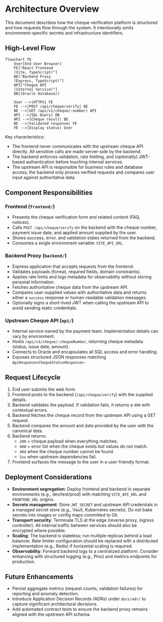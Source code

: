 # Architecture Overview

This document describes how the cheque verification platform is structured and how requests flow through the system. It intentionally omits environment-specific secrets and infrastructure identifiers.

## High-Level Flow

```mermaid
flowchart TD
    User[End User Browser]
    FE["React Frontend
    (Vite, TypeScript)"]
    BE["Backend Proxy
    (Express, TypeScript)"]
    API["Cheque API
    (Internal Service)"]
    DB[(Oracle Database)]

    User -->|HTTPS| FE
    FE -->|POST /api/cheque/verify| BE
    BE -->|GET /api/v1/cheque/:number| API
    API -->|SQL Query| DB
    API -->|Cheque result| BE
    BE -->|Validated response| FE
    FE -->|Display status| User
```

Key characteristics:

- The frontend never communicates with the upstream cheque API directly. All sensitive calls are made server-side by the backend.
- The backend enforces validation, rate limiting, and (optionally) JWT-based authentication before touching internal services.
- The upstream API is responsible for business rules and database access; the backend only proxies verified requests and compares user input against authoritative data.

## Component Responsibilities

### Frontend (`frontend/`)

- Presents the cheque verification form and related content (FAQ, notices).
- Calls `POST /api/cheque/verify` on the backend with the cheque number, payment issue date, and applied amount supplied by the user.
- Shows success, error, and validation states returned from the backend.
- Consumes a single environment variable: `VITE_API_URL`.

### Backend Proxy (`backend/`)

- Express application that accepts requests from the frontend.
- Validates payloads (format, required fields, domain constraints).
- Applies rate limits and logs metadata for observability without storing personal information.
- Fetches authoritative cheque data from the upstream API.
- Compares user-supplied values with authoritative data and returns either a `success` response or human-readable validation messages.
- Optionally signs a short-lived JWT when calling the upstream API to avoid sending static credentials.

### Upstream Cheque API (`api/`)

- Internal service owned by the payment team. Implementation details can vary by environment.
- Hosts `/api/v1/cheque/:chequeNumber`, returning cheque metadata (status, issue date, amount).
- Connects to Oracle and encapsulates all SQL access and error handling.
- Exposes structured JSON responses matching `ApiResponse<ChequeStatusResponse>`.

## Request Lifecycle

1. End user submits the web form.
2. Frontend posts to the backend (`/api/cheque/verify`) with the supplied details.
3. Backend validates the payload. If validation fails, it returns a `400` with contextual errors.
4. Backend fetches the cheque record from the upstream API using a GET request.
5. Backend compares the amount and date provided by the user with the canonical data.
6. Backend returns:
   - `200` + cheque payload when everything matches.
   - `400` + error list when the cheque exists but values do not match.
   - `404` when the cheque number cannot be found.
   - `5xx` when upstream dependencies fail.
7. Frontend surfaces the message to the user in a user-friendly format.

## Deployment Considerations

- **Environment segregation**: Deploy frontend and backend in separate environments (e.g., dev/test/prod) with matching `VITE_API_URL` and `FRONTEND_URL` origins.
- **Secrets management**: Store `JWT_SECRET` and upstream API credentials in a managed secret store (e.g., Vault, Kubernetes secrets). Do not bake secrets into images or config maps committed to Git.
- **Transport security**: Terminate TLS at the edge (reverse proxy, ingress controller). All internal traffic between services should also be encrypted where possible.
- **Scaling**: The backend is stateless; run multiple replicas behind a load balancer. Rate limiter configuration should be replaced with a distributed implementation (e.g., Redis) if horizontal scaling is required.
- **Observability**: Forward backend logs to a centralized platform. Consider enhancing with structured logging (e.g., Pino) and metrics endpoints for production.

## Future Enhancements

- Persist aggregate metrics (request counts, validation failures) for reporting and anomaly detection.
- Introduce Application Decision Records (ADRs) under `docs/adr/` to capture significant architectural decisions.
- Add automated contract tests to ensure the backend proxy remains aligned with the upstream API schema.
